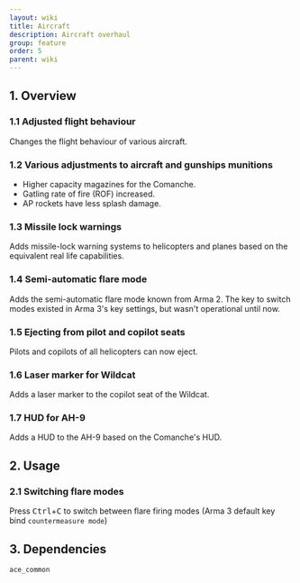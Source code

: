 ```yaml
---
layout: wiki
title: Aircraft
description: Aircraft overhaul
group: feature
order: 5
parent: wiki
---
```


## 1. Overview

### 1.1 Adjusted flight behaviour
Changes the flight behaviour of various aircraft.

### 1.2 Various adjustments to aircraft and gunships munitions
- Higher capacity magazines for the Comanche.
- Gatling rate of fire (ROF) increased.
- AP rockets have less splash damage.

### 1.3 Missile lock warnings
Adds missile-lock warning systems to helicopters and planes based on the equivalent real life capabilities.

### 1.4 Semi-automatic flare mode
Adds the semi-automatic flare mode known from Arma 2. The key to switch modes existed in Arma 3's key settings, but wasn't operational until now.

### 1.5 Ejecting from pilot and copilot seats
Pilots and copilots of all helicopters can now eject.

### 1.6 Laser marker for Wildcat
Adds a laser marker to the copilot seat of the Wildcat.

### 1.7 HUD for AH-9
Adds a HUD to the AH-9 based on the Comanche's HUD.

## 2. Usage

### 2.1 Switching flare modes
Press <kbd>Ctrl</kbd>+<kbd>C</kbd> to switch between flare firing modes (Arma 3 default key bind `countermeasure mode`)

## 3. Dependencies

`ace_common`
